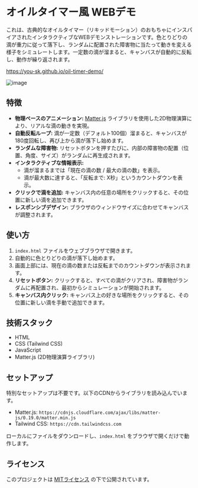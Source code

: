 # オイルタイマー風 WEBデモ

これは、古典的なオイルタイマー（リキッドモーション）のおもちゃにインスパイアされたインタラクティブなWEBデモンストレーションです。色とりどりの滴が重力に従って落下し、ランダムに配置された障害物に当たって動きを変える様子をシミュレートします。一定数の滴が溜まると、キャンバスが自動的に反転し、動作が繰り返されます。

https://you-sk.github.io/oil-timer-demo/

![image](https://github.com/user-attachments/assets/ecaba67a-6703-4160-a18d-605f53ffad36)

## 特徴

* **物理ベースのアニメーション:** [Matter.js](https://brm.io/matter-js/) ライブラリを使用した2D物理演算により、リアルな滴の動きを実現。
* **自動反転ループ:** 滴が一定数（デフォルト100個）溜まると、キャンバスが180度回転し、再び上から滴が落下し始めます。
* **ランダムな障害物:** リセットボタンを押すたびに、内部の障害物の配置（位置、角度、サイズ）がランダムに再生成されます。
* **インタラクティブな情報表示:**
    * 滴が溜まるまでは「現在の滴の数 / 最大の滴の数」を表示。
    * 滴が最大数に達すると、「反転まで: X秒」というカウントダウンを表示。
* **クリックで滴を追加:** キャンバス内の任意の場所をクリックすると、その位置に新しい滴を追加できます。
* **レスポンシブデザイン:** ブラウザのウィンドウサイズに合わせてキャンバスが調整されます。

## 使い方

1.  `index.html` ファイルをウェブブラウザで開きます。
2.  自動的に色とりどりの滴が落下し始めます。
3.  画面上部には、現在の滴の数または反転までのカウントダウンが表示されます。
4.  **リセットボタン:** クリックすると、すべての滴がクリアされ、障害物がランダムに再配置され、最初からシミュレーションが開始されます。
5.  **キャンバス内クリック:** キャンバス上の好きな場所をクリックすると、その位置に新しい滴を手動で追加できます。

## 技術スタック

* HTML
* CSS (Tailwind CSS)
* JavaScript
* Matter.js (2D物理演算ライブラリ)

## セットアップ

特別なセットアップは不要です。以下のCDNからライブラリを読み込んでいます。

* Matter.js: `https://cdnjs.cloudflare.com/ajax/libs/matter-js/0.19.0/matter.min.js`
* Tailwind CSS: `https://cdn.tailwindcss.com`

ローカルにファイルをダウンロードし、`index.html` をブラウザで開くだけで動作します。

## ライセンス

このプロジェクトは [MITライセンス](LICENSE) の下で公開されています。
